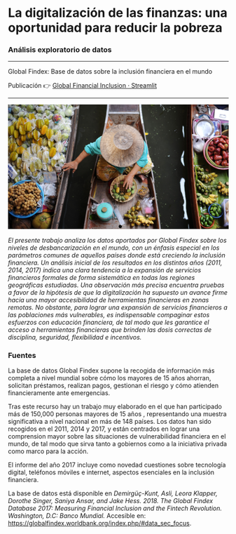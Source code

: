 # La digitalización de las finanzas: una oportunidad para reducir la pobreza

### Análisis exploratorio de datos
----------------------------------------------------------------------------------------------

Global Findex: Base de datos sobre la inclusión financiera en el mundo

Publicación 👉 [Global Financial Inclusion · Streamlit](https://share.streamlit.io/gonzalovf1996/global_financial_inclusion/main/main.py)

----------------------------------------------------------------------------------------------

![imagen portada](imagen/boat-market-marquee-1600x900.jpg)

_El presente trabajo analiza los datos aportados por Global Findex sobre los niveles de desbancarización en el mundo, con un énfasis especial en los parámetros comunes de aquellos países donde está creciendo la inclusión financiera. Un análisis inicial de los resultados en los distintos años (2011, 2014, 2017) indica una clara tendencia a la expansión de servicios financieros formales de forma sistemática en todas las regiones geográficas estudiadas. Una observación más precisa encuentra pruebas a favor de la hipótesis de que la digitalización ha supuesto un avance firme hacia una mayor accesibilidad de herramientas financieras en zonas remotas. No obstante, para lograr una expansión de servicios financieros a las poblaciones más vulnerables, es indispensable compaginar estos esfuerzos con educación financiera, de tal modo que les garantice el acceso a herramientas financieras que brinden las dosis correctas de disciplina, seguridad, flexibilidad e incentivos._


### Fuentes

La base de datos Global Findex supone la recogida de información más completa a nivel mundial sobre cómo los mayores de 15 años ahorran, solicitan préstamos, realizan pagos, gestionan el riesgo y cómo atienden financieramente ante emergencias.

Tras este recurso hay un trabajo muy elaborado en el que han participado más de 150,000 personas mayores de 15 años , representando una muestra significativa a nivel nacional en más de 148 países. Los datos han sido recogidos en el 2011, 2014 y 2017, y están centrados en lograr una comprension mayor sobre las situaciones de vulnerabilidad financiera en el mundo, de tal modo que sirva tanto a gobiernos como a la iniciativa privada como marco para la acción.

El informe del año 2017 incluye como novedad cuestiones sobre tecnología digital, teléfonos móviles e internet, aspectos esenciales en la inclusión financiera.

La base de datos está disponible en _Demirgüç-Kunt, Asli, Leora Klapper, Dorothe Singer, Saniya Ansar, and Jake Hess. 2018. The Global Findex Database 2017: Measuring Financial Inclusion and the Fintech Revolution. Washington, D.C: Banco Mundial._ Accesible en: https://globalfindex.worldbank.org/index.php/#data_sec_focus.
